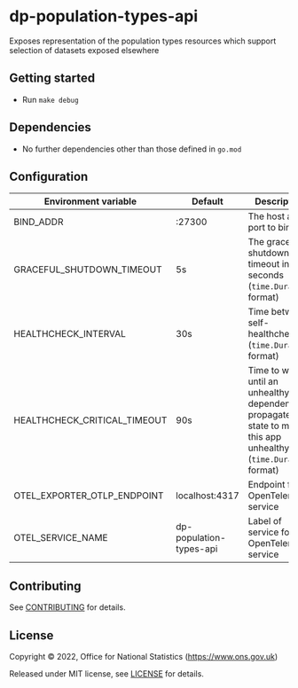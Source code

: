 # dp-population-types-api

Exposes representation of the population types resources which support selection of datasets exposed elsewhere

## Getting started

* Run `make debug`

## Dependencies

* No further dependencies other than those defined in `go.mod`

## Configuration

| Environment variable         | Default                 | Description
| ---------------------------- | ----------------------- | -----------
| BIND_ADDR                    | :27300                  | The host and port to bind to
| GRACEFUL_SHUTDOWN_TIMEOUT    | 5s                      | The graceful shutdown timeout in seconds (`time.Duration` format)
| HEALTHCHECK_INTERVAL         | 30s                     | Time between self-healthchecks (`time.Duration` format)
| HEALTHCHECK_CRITICAL_TIMEOUT | 90s                     | Time to wait until an unhealthy dependent propagates its state to make this app unhealthy (`time.Duration` format)
| OTEL_EXPORTER_OTLP_ENDPOINT  | localhost:4317          | Endpoint for OpenTelemetry service
| OTEL_SERVICE_NAME            | dp-population-types-api | Label of service for OpenTelemetry service

## Contributing

See [CONTRIBUTING](CONTRIBUTING.md) for details.

## License

Copyright © 2022, Office for National Statistics (<https://www.ons.gov.uk>)

Released under MIT license, see [LICENSE](LICENSE.md) for details.
